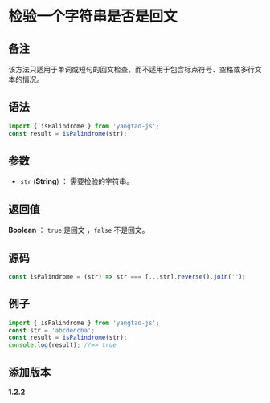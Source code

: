 # 检验一个字符串是否是回文

## 备注

该方法只适用于单词或短句的回文检查，而不适用于包含标点符号、空格或多行文本的情况。

## 语法

```js
import { isPalindrome } from 'yangtao-js';
const result = isPalindrome(str);
```

## 参数

- `str` (**String**) ： 需要检验的字符串。

## 返回值

**Boolean** ： `true` 是回文 ，`false` 不是回文。

## 源码

```js
const isPalindrome = (str) => str === [...str].reverse().join('');
```

## 例子

```js
import { isPalindrome } from 'yangtao-js';
const str = 'abcdedcba';
const result = isPalindrome(str);
console.log(result); //=> true
```

## 添加版本

**1.2.2**

